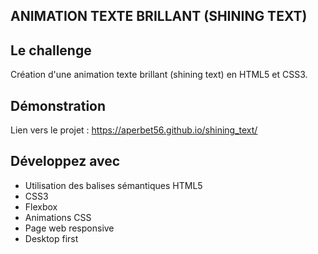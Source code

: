 ## ANIMATION TEXTE BRILLANT (SHINING TEXT)

## Le challenge

Création d'une animation texte brillant (shining text) en HTML5 et CSS3.

## Démonstration

Lien vers le projet : https://aperbet56.github.io/shining_text/

## Développez avec

- Utilisation des balises sémantiques HTML5
- CSS3
- Flexbox
- Animations CSS
- Page web responsive
- Desktop first
